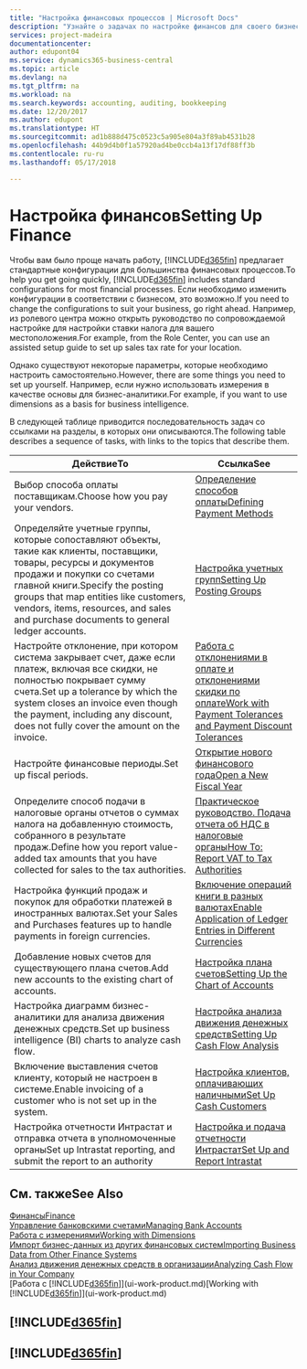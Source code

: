 ```yaml
---
title: "Настройка финансовых процессов | Microsoft Docs"
description: "Узнайте о задачах по настройке финансов для своего бизнеса в соответствии требованиями учет и аудита."
services: project-madeira
documentationcenter: 
author: edupont04
ms.service: dynamics365-business-central
ms.topic: article
ms.devlang: na
ms.tgt_pltfrm: na
ms.workload: na
ms.search.keywords: accounting, auditing, bookkeeping
ms.date: 12/20/2017
ms.author: edupont
ms.translationtype: HT
ms.sourcegitcommit: ad1b888d475c0523c5a905e804a3f89ab4531b28
ms.openlocfilehash: 44b9d4b0f1a57920ad4be0ccb4a13f17df88ff3b
ms.contentlocale: ru-ru
ms.lasthandoff: 05/17/2018

---
```

# <a name="setting-up-finance"></a><span data-ttu-id="e4fb3-103">Настройка финансов</span><span class="sxs-lookup"><span data-stu-id="e4fb3-103">Setting Up Finance</span></span>
<span data-ttu-id="e4fb3-104">Чтобы вам было проще начать работу, [!INCLUDE[d365fin](includes/d365fin_md.md)] предлагает стандартные конфигурации для большинства финансовых процессов.</span><span class="sxs-lookup"><span data-stu-id="e4fb3-104">To help you get going quickly, [!INCLUDE[d365fin](includes/d365fin_md.md)] includes standard configurations for most financial processes.</span></span> <span data-ttu-id="e4fb3-105">Если необходимо изменить конфигурации в соответствии с бизнесом, это возможно.</span><span class="sxs-lookup"><span data-stu-id="e4fb3-105">If you need to change the configurations to suit your business, go right ahead.</span></span> <span data-ttu-id="e4fb3-106">Например, из ролевого центра можно открыть руководство по сопровождаемой настройке для настройки ставки налога для вашего местоположения.</span><span class="sxs-lookup"><span data-stu-id="e4fb3-106">For example, from the Role Center, you can use an assisted setup guide to set up sales tax rate for your location.</span></span>  

<span data-ttu-id="e4fb3-107">Однако существуют некоторые параметры, которые необходимо настроить самостоятельно.</span><span class="sxs-lookup"><span data-stu-id="e4fb3-107">However, there are some things you need to set up yourself.</span></span> <span data-ttu-id="e4fb3-108">Например, если нужно использовать измерения в качестве основы для бизнес-аналитики.</span><span class="sxs-lookup"><span data-stu-id="e4fb3-108">For example, if you want to use dimensions as a basis for business intelligence.</span></span>  

<span data-ttu-id="e4fb3-109">В следующей таблице приводится последовательность задач со ссылками на разделы, в которых они описываются.</span><span class="sxs-lookup"><span data-stu-id="e4fb3-109">The following table describes a sequence of tasks, with links to the topics that describe them.</span></span>

| <span data-ttu-id="e4fb3-110">Действие</span><span class="sxs-lookup"><span data-stu-id="e4fb3-110">To</span></span> | <span data-ttu-id="e4fb3-111">Ссылка</span><span class="sxs-lookup"><span data-stu-id="e4fb3-111">See</span></span> |
| --- | --- |
| <span data-ttu-id="e4fb3-112">Выбор способа оплаты поставщикам.</span><span class="sxs-lookup"><span data-stu-id="e4fb3-112">Choose how you pay your vendors.</span></span> |[<span data-ttu-id="e4fb3-113">Определение способов оплаты</span><span class="sxs-lookup"><span data-stu-id="e4fb3-113">Defining Payment Methods</span></span>](finance-payment-methods.md) |
| <span data-ttu-id="e4fb3-114">Определяйте учетные группы, которые сопоставляют объекты, такие как клиенты, поставщики, товары, ресурсы и документов продажи и покупки со счетами главной книги.</span><span class="sxs-lookup"><span data-stu-id="e4fb3-114">Specify the posting groups that map entities like customers, vendors, items, resources, and sales and purchase documents to general ledger accounts.</span></span> |[<span data-ttu-id="e4fb3-115">Настройка учетных групп</span><span class="sxs-lookup"><span data-stu-id="e4fb3-115">Setting Up Posting Groups</span></span>](finance-posting-groups.md)|
|<span data-ttu-id="e4fb3-116">Настройте отклонение, при котором система закрывает счет, даже если платеж, включая все скидки, не полностью покрывает сумму счета.</span><span class="sxs-lookup"><span data-stu-id="e4fb3-116">Set up a tolerance by which the system closes an invoice even though the payment, including any discount, does not fully cover the amount on the invoice.</span></span>|[<span data-ttu-id="e4fb3-117">Работа с отклонениями в оплате и отклонениями скидки по оплате</span><span class="sxs-lookup"><span data-stu-id="e4fb3-117">Work with Payment Tolerances and Payment Discount Tolerances</span></span>](finance-payment-tolerance-and-payment-discount-tolerance.md)|
| <span data-ttu-id="e4fb3-118">Настройте финансовые периоды.</span><span class="sxs-lookup"><span data-stu-id="e4fb3-118">Set up fiscal periods.</span></span> |[<span data-ttu-id="e4fb3-119">Открытие нового финансового года</span><span class="sxs-lookup"><span data-stu-id="e4fb3-119">Open a New Fiscal Year</span></span>](finance-how-open-new-fiscal-year.md) |
| <span data-ttu-id="e4fb3-120">Определите способ подачи в налоговые органы отчетов о суммах налога на добавленную стоимость, собранного в результате продаж.</span><span class="sxs-lookup"><span data-stu-id="e4fb3-120">Define how you report value-added tax amounts that you have collected for sales to the tax authorities.</span></span> |[<span data-ttu-id="e4fb3-121">Практическое руководство. Подача отчета об НДС в налоговые органы</span><span class="sxs-lookup"><span data-stu-id="e4fb3-121">How To: Report VAT to Tax Authorities</span></span>](finance-how-report-vat.md)|
| <span data-ttu-id="e4fb3-122">Настройка функций продаж и покупок для обработки платежей в иностранных валютах.</span><span class="sxs-lookup"><span data-stu-id="e4fb3-122">Set your Sales and Purchases features up to handle payments in foreign currencies.</span></span>|[<span data-ttu-id="e4fb3-123">Включение операций книги в разных валютах</span><span class="sxs-lookup"><span data-stu-id="e4fb3-123">Enable Application of Ledger Entries in Different Currencies</span></span>](finance-how-enable-application-ledger-entries-different-currencies.md)
| <span data-ttu-id="e4fb3-124">Добавление новых счетов для существующего плана счетов.</span><span class="sxs-lookup"><span data-stu-id="e4fb3-124">Add new accounts to the existing chart of accounts.</span></span> |[<span data-ttu-id="e4fb3-125">Настройка плана счетов</span><span class="sxs-lookup"><span data-stu-id="e4fb3-125">Setting Up the Chart of Accounts</span></span>](finance-setup-chart-accounts.md) |
| <span data-ttu-id="e4fb3-126">Настройка диаграмм бизнес-аналитики для анализа движения денежных средств.</span><span class="sxs-lookup"><span data-stu-id="e4fb3-126">Set up business intelligence (BI) charts to analyze cash flow.</span></span> |[<span data-ttu-id="e4fb3-127">Настройка анализа движения денежных средств</span><span class="sxs-lookup"><span data-stu-id="e4fb3-127">Setting Up Cash Flow Analysis</span></span>](finance-setup-cash-flow-analyses.md) |
|<span data-ttu-id="e4fb3-128">Включение выставления счетов клиенту, который не настроен в системе.</span><span class="sxs-lookup"><span data-stu-id="e4fb3-128">Enable invoicing of a customer who is not set up in the system.</span></span>|[<span data-ttu-id="e4fb3-129">Настройка клиентов, оплачивающих наличными</span><span class="sxs-lookup"><span data-stu-id="e4fb3-129">Set Up Cash Customers</span></span>](finance-how-to-set-up-cash-customers.md)|
| <span data-ttu-id="e4fb3-130">Настройка отчетности Интрастат и отправка отчета в уполномоченные органы</span><span class="sxs-lookup"><span data-stu-id="e4fb3-130">Set up Intrastat reporting, and submit the report to an authority</span></span> | [<span data-ttu-id="e4fb3-131">Настройка и подача отчетности Интрастат</span><span class="sxs-lookup"><span data-stu-id="e4fb3-131">Set Up and Report Intrastat</span></span>](finance-how-setup-report-intrastat.md)|

## <a name="see-also"></a><span data-ttu-id="e4fb3-132">См. также</span><span class="sxs-lookup"><span data-stu-id="e4fb3-132">See Also</span></span>
[<span data-ttu-id="e4fb3-133">Финансы</span><span class="sxs-lookup"><span data-stu-id="e4fb3-133">Finance</span></span>](finance.md)  
[<span data-ttu-id="e4fb3-134">Управление банковскими счетами</span><span class="sxs-lookup"><span data-stu-id="e4fb3-134">Managing Bank Accounts</span></span>](bank-manage-bank-accounts.md)  
[<span data-ttu-id="e4fb3-135">Работа с измерениями</span><span class="sxs-lookup"><span data-stu-id="e4fb3-135">Working with Dimensions</span></span>](finance-dimensions.md)  
[<span data-ttu-id="e4fb3-136">Импорт бизнес-данных из других финансовых систем</span><span class="sxs-lookup"><span data-stu-id="e4fb3-136">Importing Business Data from Other Finance Systems</span></span>](across-import-data-configuration-packages.md)  
[<span data-ttu-id="e4fb3-137">Анализ движения денежных средств в организации</span><span class="sxs-lookup"><span data-stu-id="e4fb3-137">Analyzing Cash Flow in Your Company</span></span>](finance-analyze-cash-flow.md)  
<span data-ttu-id="e4fb3-138">[Работа с [!INCLUDE[d365fin](includes/d365fin_md.md)]](ui-work-product.md)</span><span class="sxs-lookup"><span data-stu-id="e4fb3-138">[Working with [!INCLUDE[d365fin](includes/d365fin_md.md)]](ui-work-product.md)</span></span>  

## [!INCLUDE[d365fin](includes/free_trial_md.md)]  
## [!INCLUDE[d365fin](includes/training_link_md.md)]

